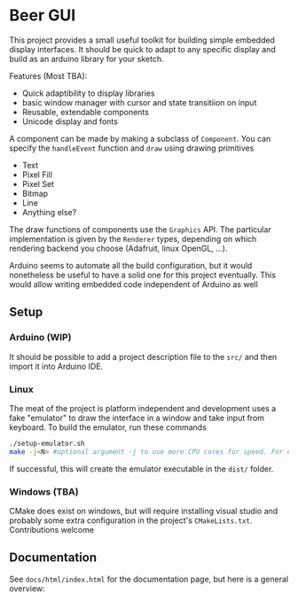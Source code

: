 # Beer GUI

This project provides a small useful toolkit for building simple embedded display interfaces. It should be quick to adapt to any specific display and build as an arduino library for your sketch.

Features (Most TBA):
- Quick adaptibility to display libraries
- basic window manager with cursor and state transitiion on input
- Reusable, extendable components
- Unicode display and fonts

A component can be made by making a subclass of `Component`. You can specify the `handleEvent` function and `draw` using drawing primitives
- Text
- Pixel Fill
- Pixel Set
- Bitmap
- Line
- Anything else?

The draw functions of components use the `Graphics` API. The particular implementation is given by the `Renderer` types, depending on which rendering backend you choose (Adafruit, linux OpenGL, ...). 

Arduino seems to automate all the build configuration, but it would nonetheless be useful to have a solid one for this project eventually. This would allow writing embedded code independent of Arduino as well

## Setup

### Arduino (WIP)

It should be possible to add a project description file to the `src/` and then import it into Arduino IDE. 

### Linux

The meat of the project is platform independent and development uses a fake "emulator" to draw the interface in a window and take input from keyboard. To build the emulator, run these commands

``` sh
./setup-emulator.sh
make -j<N> #optional argument -j to use more CPU cores for speed. For example -j4
```
If successful, this will create the emulator executable in the `dist/` folder.

### Windows (TBA)

CMake does exist on windows, but will require installing visual studio and probably some extra configuration in the project's `CMakeLists.txt`. Contributions welcome

## Documentation

See `docs/html/index.html` for the documentation page, but here is a general overview:

